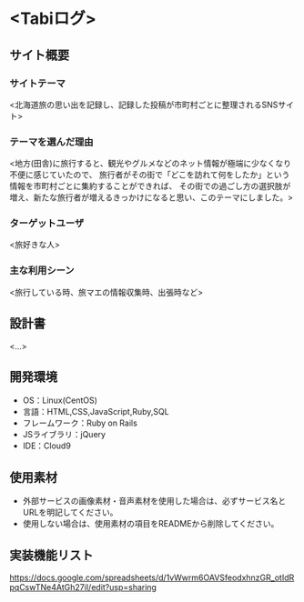 # <Tabiログ>

## サイト概要
### サイトテーマ
<北海道旅の思い出を記録し、記録した投稿が市町村ごとに整理されるSNSサイト>

### テーマを選んだ理由
<地方(田舎)に旅行すると、観光やグルメなどのネット情報が極端に少なくなり不便に感じていたので、
旅行者がその街で「どこを訪れて何をしたか」という情報を市町村ごとに集約することができれば、
その街での過ごし方の選択肢が増え、新たな旅行者が増えるきっかけになると思い、このテーマにしました。>

### ターゲットユーザ
<旅好きな人>

### 主な利用シーン
<旅行している時、旅マエの情報収集時、出張時など>

## 設計書
<...>

## 開発環境
- OS：Linux(CentOS)
- 言語：HTML,CSS,JavaScript,Ruby,SQL
- フレームワーク：Ruby on Rails
- JSライブラリ：jQuery
- IDE：Cloud9

## 使用素材
- 外部サービスの画像素材・音声素材を使用した場合は、必ずサービス名とURLを明記してください。
- 使用しない場合は、使用素材の項目をREADMEから削除してください。

## 実装機能リスト
<https://docs.google.com/spreadsheets/d/1vWwrm6OAVSfeodxhnzGR_otIdRpqCswTNe4AtGh27iI/edit?usp=sharing>